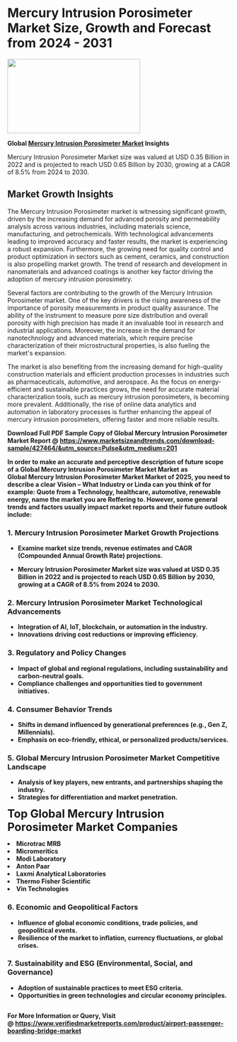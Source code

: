 <H1>Mercury Intrusion Porosimeter Market Size, Growth and Forecast from 2024 - 2031</H1><img class="aligncenter size-medium wp-image-584254" src="https://thirdeyenews.in/wp-content/uploads/2024/09/Global-Market-Research-300x168.jpeg" alt="" width="300" height="168" /><p><strong>Global&nbsp;<a href="https://www.marketsizeandtrends.com/download-sample/427464/&amp;utm_source=Pulse&amp;utm_medium=201">Mercury Intrusion Porosimeter Market</a> Insights</strong></p><p>Mercury Intrusion Porosimeter Market size was valued at USD 0.35 Billion in 2022 and is projected to reach USD 0.65 Billion by 2030, growing at a CAGR of 8.5% from 2024 to 2030.</p><p><h2>Market Growth Insights</h2> <p>The Mercury Intrusion Porosimeter market is witnessing significant growth, driven by the increasing demand for advanced porosity and permeability analysis across various industries, including materials science, manufacturing, and petrochemicals. With technological advancements leading to improved accuracy and faster results, the market is experiencing a robust expansion. Furthermore, the growing need for quality control and product optimization in sectors such as cement, ceramics, and construction is also propelling market growth. The trend of research and development in nanomaterials and advanced coatings is another key factor driving the adoption of mercury intrusion porosimetry.</p> <p><strong></strong></p> <p>Several factors are contributing to the growth of the Mercury Intrusion Porosimeter market. One of the key drivers is the rising awareness of the importance of porosity measurements in product quality assurance. The ability of the instrument to measure pore size distribution and overall porosity with high precision has made it an invaluable tool in research and industrial applications. Moreover, the increase in the demand for nanotechnology and advanced materials, which require precise characterization of their microstructural properties, is also fueling the market's expansion.</p> <p>The market is also benefiting from the increasing demand for high-quality construction materials and efficient production processes in industries such as pharmaceuticals, automotive, and aerospace. As the focus on energy-efficient and sustainable practices grows, the need for accurate material characterization tools, such as mercury intrusion porosimeters, is becoming more prevalent. Additionally, the rise of online data analytics and automation in laboratory processes is further enhancing the appeal of mercury intrusion porosimeters, offering faster and more reliable results.</p> <p><strong></p><p><span class=""><strong>Download Full PDF Sample Copy of Global Mercury Intrusion Porosimeter Market Report</strong> @ <a href="https://www.marketsizeandtrends.com/download-sample/427464/&amp;utm_source=Pulse&amp;utm_medium=201" target="_blank">https://www.marketsizeandtrends.com/download-sample/427464/&amp;utm_source=Pulse&amp;utm_medium=201</a></span></p><p>In order to make an accurate and perceptive description of future scope of a Global&nbsp;Mercury Intrusion Porosimeter Market Market as Global&nbsp;Mercury Intrusion Porosimeter Market Market of 2025, you need to describe a clear Vision &ndash; What Industry or Linda can you think of for example: Quote from a Technology, healthcare, automotive, renewable energy, name the market you are Reffering to. However, some general trends and factors usually impact market reports and their future outlook include:</p><h3>1.&nbsp;<strong>Mercury Intrusion Porosimeter Market Growth Projections</strong></h3><ul><li>Examine market size trends, revenue estimates and CAGR (Compounded Annual Growth Rate) projections.</li><li><p>Mercury Intrusion Porosimeter Market size was valued at USD 0.35 Billion in 2022 and is projected to reach USD 0.65 Billion by 2030, growing at a CAGR of 8.5% from 2024 to 2030.</p></li></ul><h3>2.&nbsp;<strong>Mercury Intrusion Porosimeter Market Technological Advancements</strong></h3><ul><li>Integration of AI, IoT, blockchain, or automation in the industry.</li><li>Innovations driving cost reductions or improving efficiency.</li></ul><h3>3.&nbsp;<strong>Regulatory and Policy Changes</strong></h3><ul><li>Impact of global and regional regulations, including sustainability and carbon-neutral goals.</li><li>Compliance challenges and opportunities tied to government initiatives.</li></ul><h3>4.&nbsp;<strong>Consumer Behavior Trends</strong></h3><ul><li>Shifts in demand influenced by generational preferences (e.g., Gen Z, Millennials).</li><li>Emphasis on eco-friendly, ethical, or personalized products/services.</li></ul><h3>5.&nbsp;<strong>Global Mercury Intrusion Porosimeter Market Competitive Landscape</strong></h3><ul><li>Analysis of key players, new entrants, and partnerships shaping the industry.</li><li>Strategies for differentiation and market penetration.</li></ul><p data-pm-slice="1 1 []"><span style="color: inherit; font-family: inherit; font-size: 25px;">Top Global Mercury Intrusion Porosimeter Market Companies</span></p><div class="" data-test-id=""><p><li>Microtrac MRB</li><li> Micromeritics</li><li> Modi Laboratory</li><li> Anton Paar</li><li> Laxmi Analytical Laboratories</li><li> Thermo Fisher Scientific</li><li> Vin Technologies</li></p></div><h3>6.&nbsp;<strong>Economic and Geopolitical Factors</strong></h3><ul><li>Influence of global economic conditions, trade policies, and geopolitical events.</li><li>Resilience of the market to inflation, currency fluctuations, or global crises.</li></ul><h3>7.&nbsp;<strong>Sustainability and ESG (Environmental, Social, and Governance)</strong></h3><ul><li>Adoption of sustainable practices to meet ESG criteria.</li><li>Opportunities in green technologies and circular economy principles.</li></ul><h2><strong style="font-size: 14px;">For More Information or Query, Visit @&nbsp;</strong><a style="background-color: #ffffff; font-size: 14px;" href="https://www.marketsizeandtrends.com/report/mercury-intrusion-porosimeter-market/" target="_blank">https://www.verifiedmarketreports.com/product/airport-passenger-boarding-bridge-market</a></h2>

